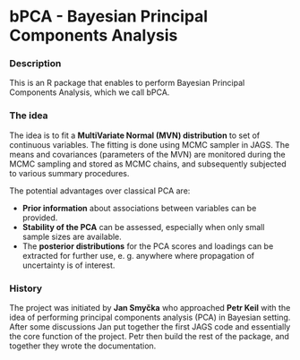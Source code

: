# bPCA - Bayesian Principal Components Analysis


### Description
This is an R package that enables to perform Bayesian Principal Components Analysis, which we call bPCA. 

### The idea
The idea is to fit a **MultiVariate Normal (MVN) distribution** to set of continuous variables. The fitting is done using MCMC sampler in JAGS. The means and covariances (parameters of the MVN) are monitored during the MCMC sampling and stored as MCMC chains, and subsequently subjected to various summary procedures.

The potential advantages over classical PCA are:
- **Prior information**  about associations between variables can be provided.
- **Stability of the PCA** can be assessed, especially when only small sample sizes are available.  
- The **posterior distributions** for the PCA scores and loadings can be extracted for further use, e. g. anywhere where propagation of uncertainty is of interest.
  

### History
The project was initiated by **Jan Smyčka** who approached **Petr Keil**  with the idea of performing principal components analysis (PCA) in Bayesian setting. After some discussions Jan put together the first JAGS code and essentially the core function of the project. Petr then build the rest of the package, and together they wrote the documentation. 
